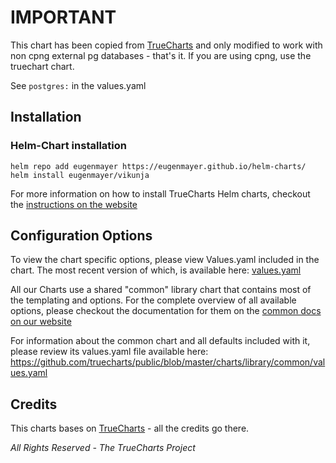 # IMPORTANT

This chart has been copied from [TrueCharts](https://github.com/trueforge-org/truecharts/tree/master/charts/stable/vikunja)
and only modified to work with non cpng external pg databases - that's it. If you are using cpng, use the truechart chart.

See `postgres:` in the values.yaml

## Installation

### Helm-Chart installation

```
helm repo add eugenmayer https://eugenmayer.github.io/helm-charts/
helm install eugenmayer/vikunja
```

For more information on how to install TrueCharts Helm charts, checkout the [instructions on the website](/guides)

## Configuration Options

To view the chart specific options, please view Values.yaml included in the chart.
The most recent version of which, is available here: [values.yaml](values.yaml)

All our Charts use a shared "common" library chart that contains most of the templating and options.
For the complete overview of all available options, please checkout the documentation for them on the [common docs on our website](/common)

For information about the common chart and all defaults included with it, please review its values.yaml file available here: https://github.com/truecharts/public/blob/master/charts/library/common/values.yaml


## Credits

This charts bases on [TrueCharts](https://github.com/trueforge-org/truecharts/tree/master/charts/stable/vikunja) - all the credits go there.

_All Rights Reserved - The TrueCharts Project_
